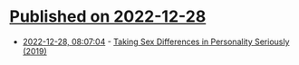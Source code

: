 # [Published on 2022-12-28](index.md)

* [2022-12-28, 08:07:04](https://news.ycombinator.com/item?id=34158727) - [Taking Sex Differences in Personality Seriously (2019)](https://blogs.scientificamerican.com/beautiful-minds/taking-sex-differences-in-personality-seriously/)
